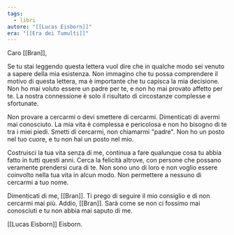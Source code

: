 ```yaml
---
tags:
  - libri
autore: "[[Lucas Eisborn]]"
era: "[[Era dei Tumulti]]"
---
```


Caro [[Bran]],

Se tu stai leggendo questa lettera vuol dire che in qualche modo sei venuto a sapere della mia esistenza. Non immagino che tu possa comprendere il motivo di questa lettera, ma è importante che tu capisca la mia decisione. Non ho mai voluto essere un padre per te, e non ho mai provato affetto per te. La nostra connessione è solo il risultato di circostanze complesse e sfortunate.

Non provare a cercarmi o devi smettere di cercarmi. Dimenticati di avermi mai conosciuto. La mia vita è complessa e pericolosa e non ho bisogno di te tra i miei piedi. Smetti di cercarmi, non chiamarmi "padre". Non ho un posto nel tuo cuore, e tu non hai un posto nel mio.

Costruisci la tua vita senza di me, continua a fare qualunque cosa tu abbia fatto in tutti questi anni. Cerca la felicità altrove, con persone che possano veramente prendersi cura di te. Non sono uno di loro e non voglio essere coinvolto nella tua vita in alcun modo. Non permettere a nessuno di cercarmi a tuo nome.

Dimenticati di me, [[Bran]]. Ti prego di seguire il mio consiglio e di non cercarmi mai più. Addio, [[Bran]]. Sarà come se non ci fossimo mai conosciuti e tu non abbia mai saputo di me.

[[Lucas Eisborn]] Eisborn.